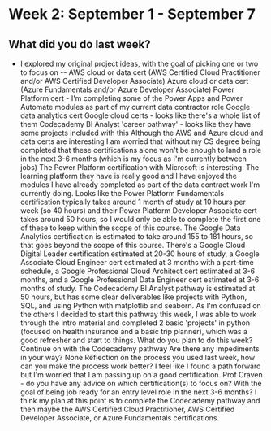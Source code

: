 # Week 2: September 1 - September 7

## What did you do last week?
- I explored my original project ideas, with the goal of picking one or two to focus on
-- AWS cloud or data cert (AWS Certified Cloud Practitioner and/or AWS Certified Developer Associate) Azure cloud or data cert (Azure Fundamentals and/or Azure Developer Associate)
Power Platform cert - I'm completing some of the Power Apps and Power Automate modules as part of my current data contractor role
Google data analytics cert
Google cloud certs - looks like there's a whole list of them
Codecademy BI Analyst 'career pathway' - looks like they have some projects included with this
Although the AWS and Azure cloud and data certs are interesting I am worried that without my CS degree being completed that these certifications alone won't be enough to land a role in the next 3-6 months (which is my focus as I'm currently between jobs)
The Power Platform certification with Microsoft is interesting. The learning platform they have is really good and I have enjoyed the modules I have already completed as part of the data contract work I'm currently doing. Looks like the Power Platform Fundamentals certification typically takes around 1 month of study at 10 hours per week (so 40 hours) and their Power Platform Developer Associate cert takes around 50 hours, so I would only be able to complete the first one of these to keep within the scope of this course.
The Google Data Analytics certification is estimated to take around 155 to 181 hours, so that goes beyond the scope of this course.
There's a Google Cloud Digital Leader certification estimated at 20-30 hours of study, a Google Associate Cloud Engineer cert estimated at 3 months with a part-time schedule, a Google Professional Cloud Architect cert estimated at 3-6 months, and a Google Professional Data Engineer cert estimated at 3-6 months of study. 
The Codecademy BI Analyst pathway is estimated at 50 hours, but has some clear deliverables like projects with Python, SQL, and using Python with matplotlib and seaborn.
As I'm confused on the others I decided to start this pathway this week, I was able to work through the intro material and completed 2 basic 'projects' in python (focused on health insurance and a basic trip planner), which was a good refresher and start to things.
What do you plan to do this week?
Continue on with the Codecademy pathway
Are there any impediments in your way?
None
Reflection on the process you used last week, how can you make the process work better?
I feel like I found a path forward but I'm worried that I am passing up on a good certification. Prof Craven - do you have any advice on which certification(s) to focus on? With the goal of being job ready for an entry level role in the next 3-6 months?
I think my plan at this point is to complete the Codecademy pathway and then maybe the AWS Certified Cloud Practitioner, AWS Certified Developer Associate, or Azure Fundamentals certifications.
